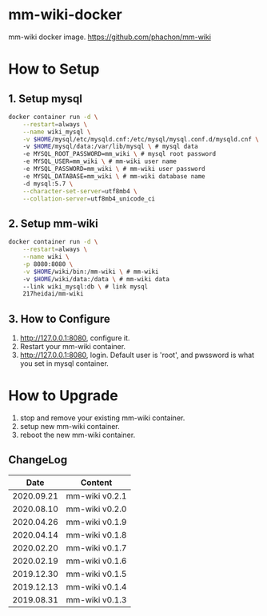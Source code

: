 # mm-wiki-docker
mm-wiki docker image. <https://github.com/phachon/mm-wiki>

# How to Setup
## 1. Setup mysql
```bash
docker container run -d \
    --restart=always \
    --name wiki_mysql \
    -v $HOME/mysql/etc/mysqld.cnf:/etc/mysql/mysql.conf.d/mysqld.cnf \ # mysql config file
    -v $HOME/mysql/data:/var/lib/mysql \ # mysql data
    -e MYSQL_ROOT_PASSWORD=mm_wiki \ # mysql root password
    -e MYSQL_USER=mm_wiki \ # mm-wiki user name
    -e MYSQL_PASSWORD=mm_wiki \ # mm-wiki user password
    -e MYSQL_DATABASE=mm_wiki \ # mm-wiki database name
    -d mysql:5.7 \
    --character-set-server=utf8mb4 \
    --collation-server=utf8mb4_unicode_ci
```

## 2. Setup mm-wiki
```bash
docker container run -d \
    --restart=always \
    --name wiki \
    -p 8080:8080 \
    -v $HOME/wiki/bin:/mm-wiki \ # mm-wiki
    -v $HOME/wiki/data:/data \ # mm-wiki data
    --link wiki_mysql:db \ # link mysql
    217heidai/mm-wiki
```

## 3. How to Configure
1. <http://127.0.0.1:8080>, configure it.
2. Restart your mm-wiki container.
3. <http://127.0.0.1:8080>, login. Default user is 'root', and pwssword is what you set in mysql container.

# How to Upgrade
1. stop and remove your existing mm-wiki container.
2. setup new mm-wiki container.
3. reboot the new mm-wiki container.

## ChangeLog
| Date      | Content                                                              |
|-----------|----------------------------------------------------------------------|
| 2020.09.21 | mm-wiki v0.2.1 |
| 2020.08.10 | mm-wiki v0.2.0 |
| 2020.04.26 | mm-wiki v0.1.9 |
| 2020.04.14 | mm-wiki v0.1.8 |
| 2020.02.20 | mm-wiki v0.1.7 |
| 2020.02.19 | mm-wiki v0.1.6 |
| 2019.12.30 | mm-wiki v0.1.5 |
| 2019.12.13 | mm-wiki v0.1.4 |
| 2019.08.31 | mm-wiki v0.1.3 |
